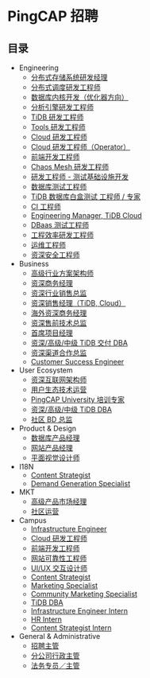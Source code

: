 # PingCAP 招聘

## 目录

- Engineering
  - [分布式存储系统研发经理](engineering/tikv-engineer.md)
  - [分布式调度研发工程师](engineering/pd-engineer.md)
  - [数据库内核开发（优化器方向）](engineering/optimizer-engineer.md)
  - [分析引擎研发工程师](engineering/real-time-analytics-engineer.md)
  - [TiDB 研发工程师](engineering/tidb-engineer.md)
  - [Tools 研发工程师](engineering/tools-engineer.md)
  - [Cloud 研发工程师](engineering/cloud-engineer.md)
  - [Cloud 研发工程师（Operator）](engineering/cloud-operator-engineer.md)
  - [前端开发工程师](engineering/fe-engineer.md)
  - [Chaos Mesh 研发工程师](engineering/chaosmesh-engineer.md)
  - [研发工程师 - 测试基础设施开发](engineering/test-develop-engineer.md)
  - [数据库测试工程师](engineering/test-engineer.md)
  - [TiDB 数据库白盒测试 工程师 / 专家](engineering/tidbtest-engineer.md)
  - [CI 工程师](engineering/ci-engineer.md)
  - [Engineering Manager, TiDB Cloud](engineering/manager-engineer.md)
  - [DBaas 测试工程师](engineering/dbaas-test-engineer.md)
  - [工程效率研发工程师](engineering/engineering-efficiency-engineer.md)
  - [运维工程师](engineering/sa-engineer.md)
  - [资深安全工程师](engineering/security-engineer.md)
- Business
  - [高级行业方案架构师](business/senior-solution-architect.md)
  - [资深商务经理](business/senior-business-manager.md)
  - [资深行业销售总监](business/sales-director.md)
  - [资深销售经理（TiDB, Cloud）](business/global-sales-manager.md)
  - [海外资深商务经理](business/global-senior-business-manager.md)
  - [资深售前技术总监](business/presales-director.md)
  - [首席项目经理](business/chief-project-manager.md)
  - [资深/高级/中级 TiDB 交付 DBA](business/tidb-delivery-dba.md)
  - [资深渠道合作总监](business/channel-sales-director.md)
  - [Customer Success Engineer](business/customer-success-engineer.md)
- User Ecosystem
  - [资深互联网架构师](user-ecosystem/internet-architect.md)
  - [用户生态技术运营](user-ecosystem/user-ecosystem-technical-operations.md)
  - [PingCAP University 培训专家](user-ecosystem/tidb-training-expert.md)
  - [资深/高级/中级 TiDB DBA](user-ecosystem/tidb-dba.md)
  - [社区 BD 总监](user-ecosystem/bd-director.md)
- Product & Design
  - [数据库产品经理](product-design/database-product-manager.md)
  - [网站产品经理](product-design/website-product-manager.md)
  - [平面视觉设计师](product-design/graphic-designer.md)
- I18N
  - [Content Strategist](i18n/content-strategist.md)
  - [Demand Generation Specialist](i18n/demand-generation-specialist.md)
- MKT
  - [高级产品市场经理](market/senior-product-marketing-manager.md)
  - [社区运营](market/community-operation.md)
- Campus
  - [Infrastructure Engineer](campus/campus-2021-infrastructure-engineer.md)
  - [Cloud 研发工程师](campus/campus-2021-cloud-engineer.md)
  - [前端开发工程师](campus/campus-2021-fe-engineer.md)
  - [网站可靠性工程师](campus/campus-2021-sre-engineer.md)
  - [UI/UX 交互设计师](campus/campus-2021-ui-engineer.md)
  - [Content Strategist](campus/campus-2021-content-strategist.md)
  - [Marketing Specialist](campus/campus-2021-marketing-specialist.md)
  - [Community Marketing Specialist](campus/campus-2021-community-marketing-specialist.md)
  - [TiDB DBA](campus/campus-2021-tidb-dba.md)
  - [Infrastructure Engineer Intern](campus/infrastructure-engineer-intern.md)
  - [HR Intern](campus/hr-intern.md)
  - [Content Strategist Intern](campus/content-strategist-intern.md)
- General & Administrative
  - [招聘主管](general-administrative/hr-manager.md)
  - [分公司行政主管](general-administrative/office-admin.md)
  - [法务专员／主管](general-administrative/inhouse-legal.md)
